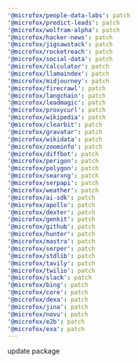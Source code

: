 ```yaml
---
'@microfox/people-data-labs': patch
'@microfox/predict-leads': patch
'@microfox/wolfram-alpha': patch
'@microfox/hacker-news': patch
'@microfox/jigsawstack': patch
'@microfox/rocketreach': patch
'@microfox/social-data': patch
'@microfox/calculator': patch
'@microfox/llamaindex': patch
'@microfox/midjourney': patch
'@microfox/firecrawl': patch
'@microfox/langchain': patch
'@microfox/leadmagic': patch
'@microfox/proxycurl': patch
'@microfox/wikipedia': patch
'@microfox/clearbit': patch
'@microfox/gravatar': patch
'@microfox/wikidata': patch
'@microfox/zoominfo': patch
'@microfox/diffbot': patch
'@microfox/perigon': patch
'@microfox/polygon': patch
'@microfox/searxng': patch
'@microfox/serpapi': patch
'@microfox/weather': patch
'@microfox/ai-sdk': patch
'@microfox/apollo': patch
'@microfox/dexter': patch
'@microfox/genkit': patch
'@microfox/github': patch
'@microfox/hunter': patch
'@microfox/mastra': patch
'@microfox/serper': patch
'@microfox/stdlib': patch
'@microfox/tavily': patch
'@microfox/twilio': patch
'@microfox/slack': patch
'@microfox/bing': patch
'@microfox/core': patch
'@microfox/dexa': patch
'@microfox/jina': patch
'@microfox/novu': patch
'@microfox/e2b': patch
'@microfox/exa': patch
---
```


update package